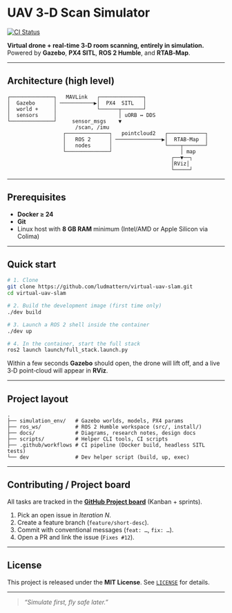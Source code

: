 # UAV 3‑D Scan Simulator

[![CI Status](https://github.com/ludmattern/virtual-uav-slam/workflows/ci.yml/badge.svg)](https://github.com/ludmattern/virtual-uav-slam/actions)

**Virtual drone + real‑time 3‑D room scanning, entirely in simulation.**
Powered by **Gazebo**, **PX4 SITL**, **ROS 2 Humble**, and **RTAB‑Map**.

---

## Architecture (high level)

```
┌──────────────┐   MAVLink   ┌──────────────┐
│  Gazebo      │ ───────────▶│  PX4  SITL   │
│  world +     │             └──────┬───────┘
│  sensors     │                    │ uORB ↔ DDS
└──────────────┘     sensor_msgs    ▼
                      /scan, /imu
                  ┌──────────────┐   pointcloud2   ┌────────────┐
                  │   ROS 2      │ ───────────────▶│  RTAB‑Map  │
                  │   nodes      │                 └────┬───────┘
                  └──────────────┘                      │ map
                                                     ┌──▼──┐
                                                     │RViz│
                                                     └─────┘
```

---

## Prerequisites

* **Docker ≥ 24**
* **Git**
* Linux host with **8 GB RAM** minimum (Intel/AMD or Apple Silicon via Colima)

---

## Quick start

```bash
# 1. Clone
git clone https://github.com/ludmattern/virtual-uav-slam.git
cd virtual-uav-slam

# 2. Build the development image (first time only)
./dev build

# 3. Launch a ROS 2 shell inside the container
./dev up

# 4. In the container, start the full stack
ros2 launch launch/full_stack.launch.py
```

Within a few seconds **Gazebo** should open, the drone will lift off, and a live 3‑D point‑cloud will appear in **RViz**.

---

## Project layout

```
.
├── simulation_env/   # Gazebo worlds, models, PX4 params
├── ros_ws/           # ROS 2 Humble workspace (src/, install/)
├── docs/             # Diagrams, research notes, design docs
├── scripts/          # Helper CLI tools, CI scripts
├── .github/workflows # CI pipeline (Docker build, headless SITL tests)
└── dev               # Dev helper script (build, up, exec)
```

---

## Contributing / Project board

All tasks are tracked in the **[GitHub Project board](https://github.com/users/ludmattern/virtual-uav-slam/3)** (Kanban + sprints).

1. Pick an open issue in *Iteration N*.
2. Create a feature branch (`feature/short-desc`).
3. Commit with conventional messages (`feat: …`, `fix: …`).
4. Open a PR and link the issue (`Fixes #12`).

---

## License

This project is released under the **MIT License**. See [`LICENSE`](LICENSE) for details.

---

> *“Simulate first, fly safe later.”*
